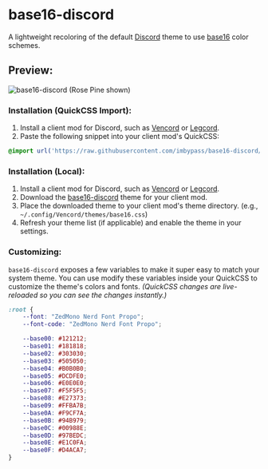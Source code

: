 # base16-discord
A lightweight recoloring of the default [Discord](https://discord.com/) theme to use [base16](https://github.com/tinted-theming/schemes/tree/spec-0.11/base16) color schemes.


## Preview:
![base16-discord (Rose Pine shown)](https://0x0.st/8jDH.png)


### Installation (QuickCSS Import):
1. Install a client mod for Discord, such as [Vencord](https://vencord.dev/) or [Legcord](https://legcord.app/).
2. Paste the following snippet into your client mod's QuickCSS:
```css
@import url('https://raw.githubusercontent.com/imbypass/base16-discord/refs/heads/main/base16.css');
```


### Installation (Local):
1. Install a client mod for Discord, such as [Vencord](https://vencord.dev/) or [Legcord](https://legcord.app/).
2. Download the [base16-discord](https://github.com/imbypass/base16-discord) theme for your client mod.
3. Place the downloaded theme to your client mod's theme directory. (e.g., `~/.config/Vencord/themes/base16.css`)
4. Refresh your theme list (if applicable) and enable the theme in your settings.

### Customizing:
`base16-discord` exposes a few variables to make it super easy to match your system theme.
You can use modify these variables inside your QuickCSS to customize the theme's colors and fonts.
*(QuickCSS changes are live-reloaded so you can see the changes instantly.)*
```css
:root {
    --font: "ZedMono Nerd Font Propo";
    --font-code: "ZedMono Nerd Font Propo";

    --base00: #121212;
    --base01: #181818;
    --base02: #303030;
    --base03: #505050;
    --base04: #B0B0B0;
    --base05: #DCDFE0;
    --base06: #E0E0E0;
    --base07: #F5F5F5;
    --base08: #E27373;
    --base09: #FFBA7B;
    --base0A: #F9CF7A;
    --base0B: #94B979;
    --base0C: #00988E;
    --base0D: #97BEDC;
    --base0E: #E1C0FA;
    --base0F: #D4ACA7;
}
```
